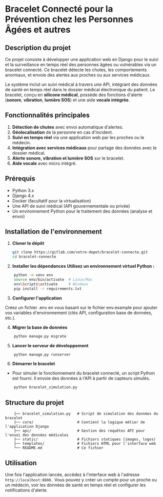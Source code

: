 # **Bracelet Connecté pour la Prévention chez les Personnes Âgées et autres**

## **Description du projet**

Ce projet consiste à développer une application web en Django pour le suivi et la surveillance en temps réel des personnes âgées ou vulnérables via un bracelet connecté. Ce bracelet détecte les chutes, les comportements anormaux, et envoie des alertes aux proches ou aux services médicaux.

Le système inclut un suivi médical à travers une API, intégrant des données de santé en temps réel dans le dossier médical électronique du patient. Le bracelet, conçu en **silicone médical**, possède des fonctions d'alerte (**sonore**, **vibration**, **lumière SOS**) et une aide **vocale intégrée**.

## **Fonctionnalités principales**

1. **Détection de chutes** avec envoi automatique d'alertes.
2. **Géolocalisation** de la personne en cas d'incident.
3. **Suivi en temps réel** via une application web par les proches ou le médecin.
4. **Intégration avec services médicaux** pour partage des données avec le dossier médical.
5. **Alerte sonore, vibration et lumière SOS** sur le bracelet.
6. **Aide vocale** avec micro intégré.

## **Prérequis**

- Python 3.x
- Django 4.x
- Docker (facultatif pour la virtualisation)
- Une API de suivi médical (API gouvernementale ou privée)
- Un environnement Python pour le traitement des données (analyse et envoi)

## **Installation de l'environnement**

1. **Cloner le dépôt**  

   ```bash
   git clone https://gitlab.com/votre-depot/bracelet-connecte.git
   cd bracelet-connecte
    ```

2. **Installer les dépendances**
**Utilisez un environnement virtuel Python :** 

```bash
    python -m venv env
    source env/bin/activate  # Linux/Mac
    env\Scripts\activate     # Windows
    pip install -r requirements.txt
```
   
3. **Configurer l'application**

Créez un fichier .env en vous basant sur le fichier env.example pour ajouter vos variables d'environnement (clés API, configuration base de données, etc.).

4. **Migrer la base de données**

```bash
    python manage.py migrate
```

5. **Lancer le serveur de développement**

```bash
    python manage.py runserver
```

6. **Démarrer le bracelet**

- Pour simuler le fonctionnement du bracelet connecté, un script Python est fourni. Il envoie des données à l'API à partir de capteurs simulés.

```bash
    python bracelet_simulation.py
```

## **Structure du projet**

```
    ├── bracelet_simulation.py   # Script de simulation des données du bracelet
    ├── core/                    # Contient la logique métier de l'application Django
    ├── api/                     # Gestion des requêtes API pour l'envoi des données médicales
    ├── static/                  # Fichiers statiques (images, logos)
    ├── templates/               # Fichiers HTML pour l'interface web
    └── README.md                # Ce fichier
```


## **Utilisation**

Une fois l'application lancée, accédez à l'interface web à l'adresse ```http://localhost:8000.``` Vous pouvez y créer un compte pour un proche ou un médecin, voir les données de santé en temps réel et configurer les notifications d'alerte.